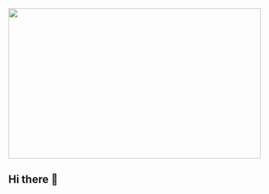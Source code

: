 <div align="left">
  <img height="300" width="100%" src="https://user-images.githubusercontent.com/74038190/225813708-98b745f2-7d22-48cf-9150-083f1b00d6c9.gif"  />
</div>

## Hi there 👋


